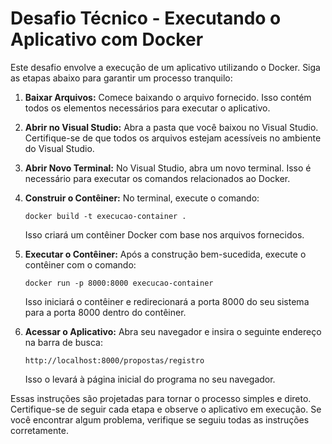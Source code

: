# Desafio Técnico - Executando o Aplicativo com Docker

Este desafio envolve a execução de um aplicativo utilizando o Docker. Siga as etapas abaixo para garantir um processo tranquilo:

1. **Baixar Arquivos:**
   Comece baixando o arquivo fornecido. Isso contém todos os elementos necessários para executar o aplicativo.

2. **Abrir no Visual Studio:**
   Abra a pasta que você baixou no Visual Studio. Certifique-se de que todos os arquivos estejam acessíveis no ambiente do Visual Studio.

3. **Abrir Novo Terminal:**
   No Visual Studio, abra um novo terminal. Isso é necessário para executar os comandos relacionados ao Docker.

4. **Construir o Contêiner:**
   No terminal, execute o comando:
   ```
   docker build -t execucao-container .
   ```
   Isso criará um contêiner Docker com base nos arquivos fornecidos.

5. **Executar o Contêiner:**
   Após a construção bem-sucedida, execute o contêiner com o comando:
   ```
   docker run -p 8000:8000 execucao-container
   ```
   Isso iniciará o contêiner e redirecionará a porta 8000 do seu sistema para a porta 8000 dentro do contêiner.

6. **Acessar o Aplicativo:**
   Abra seu navegador e insira o seguinte endereço na barra de busca:
   ```
   http://localhost:8000/propostas/registro
   ```
   Isso o levará à página inicial do programa no seu navegador.

Essas instruções são projetadas para tornar o processo simples e direto. Certifique-se de seguir cada etapa e observe o aplicativo em execução. Se você encontrar algum problema, verifique se seguiu todas as instruções corretamente.
